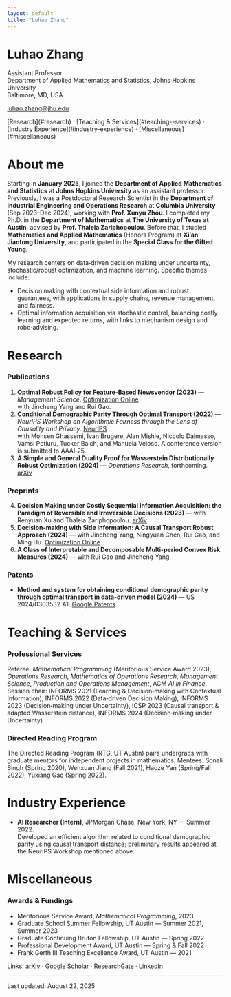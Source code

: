 ```yaml
---
layout: default
title: "Luhao Zhang"
---
```


# Luhao Zhang
Assistant Professor  
Department of Applied Mathematics and Statistics, Johns Hopkins University  
Baltimore, MD, USA

luhao.zhang@jhu.edu  

<div class="nav">
[Research](#research) · [Teaching & Services](#teaching--services) · [Industry Experience](#industry-experience) · [Miscellaneous](#miscellaneous)
</div>

# About me
Starting in **January 2025**, I joined the **Department of Applied Mathematics and Statistics** at **Johns Hopkins University** as an assistant professor. 
Previously, I was a Postdoctoral Research Scientist in the **Department of Industrial Engineering and Operations Research** at **Columbia University** (Sep 2023–Dec 2024), working with **Prof. Xunyu Zhou**. 
I completed my Ph.D. in the **Department of Mathematics** at **The University of Texas at Austin**, advised by **Prof. Thaleia Zariphopoulou**. 
Before that, I studied **Mathematics and Applied Mathematics** (Honors Program) at **Xi’an Jiaotong University**, and participated in the **Special Class for the Gifted Young**.

My research centers on data‑driven decision making under uncertainty, stochastic/robust optimization, and machine learning. Specific themes include:  
- Decision making with contextual side information and robust guarantees, with applications in supply chains, revenue management, and fairness.  
- Optimal information acquisition via stochastic control, balancing costly learning and expected returns, with links to mechanism design and robo‑advising.

# Research

### Publications
1. **Optimal Robust Policy for Feature-Based Newsvendor (2023)** — *Management Science*. [Optimization Online](https://optimization-online.org)  
   with Jincheng Yang and Rui Gao.
2. **Conditional Demographic Parity Through Optimal Transport (2022)** — *NeurIPS Workshop on Algorithmic Fairness through the Lens of Causality and Privacy*. [NeurIPS](https://neurips.cc)  
   with Mohsen Ghassemi, Ivan Brugere, Alan Mishle, Niccolo Dalmasso, Vamsi Potluru, Tucker Balch, and Manuela Veloso. A conference version is submitted to AAAI‑25.  
3. **A Simple and General Duality Proof for Wasserstein Distributionally Robust Optimization (2024)** — *Operations Research*, forthcoming. [arXiv](https://arxiv.org)

### Preprints
4. **Decision Making under Costly Sequential Information Acquisition: the Paradigm of Reversible and Irreversible Decisions (2023)** — with Renyuan Xu and Thaleia Zariphopoulou. [arXiv](https://arxiv.org)  
5. **Decision-making with Side Information: A Causal Transport Robust Approach (2024)** — with Jincheng Yang, Ningyuan Chen, Rui Gao, and Ming Hu. [Optimization Online](https://optimization-online.org)  
6. **A Class of Interpretable and Decomposable Multi-period Convex Risk Measures (2024)** — with Rui Gao and Jincheng Yang.

### Patents
- **Method and system for obtaining conditional demographic parity through optimal transport in data-driven model (2024)** — US 2024/0303532 A1. [Google Patents](https://patents.google.com)

# Teaching & Services

### Professional Services
Referee: *Mathematical Programming* (Meritorious Service Award 2023), *Operations Research*, *Mathematics of Operations Research*, *Management Science*, *Production and Operations Management*, ACM *AI in Finance*.  
Session chair: INFORMS 2021 (Learning & Decision‑making with Contextual Information), INFORMS 2022 (Data‑driven Decision Making), INFORMS 2023 (Decision‑making under Uncertainty), ICSP 2023 (Causal transport & adapted Wasserstein distance), INFORMS 2024 (Decision‑making under Uncertainty).

### Directed Reading Program
The Directed Reading Program (RTG, UT Austin) pairs undergrads with graduate mentors for independent projects in mathematics. Mentees: Sonali Singh (Spring 2020), Wenxuan Jiang (Fall 2021), Haoze Yan (Spring/Fall 2022), Yuxiang Gao (Spring 2022).

# Industry Experience
- **AI Researcher (Intern)**, JPMorgan Chase, New York, NY — Summer 2022.  
  Developed an efficient algorithm related to conditional demographic parity using causal transport distance; preliminary results appeared at the NeurIPS Workshop mentioned above.

# Miscellaneous

### Awards & Fundings
- Meritorious Service Award, *Mathematical Programming*, 2023  
- Graduate School Summer Fellowship, UT Austin — Summer 2021, Summer 2023  
- Graduate Continuing Bruton Fellowship, UT Austin — Spring 2022  
- Professional Development Award, UT Austin — Spring & Fall 2022  
- Frank Gerth III Teaching Excellence Award, UT Austin — 2021

Links: [arXiv](https://arxiv.org) · [Google Scholar](https://scholar.google.com) · [ResearchGate](https://www.researchgate.net) · [LinkedIn](https://www.linkedin.com)

<hr>
<div class="muted">Last updated: August 22, 2025</div>